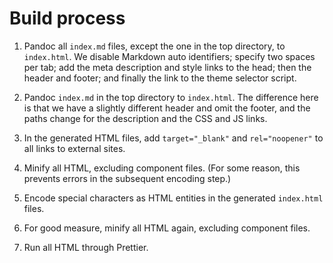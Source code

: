 # Build process

1. Pandoc all `index.md` files, except the one in the top directory, to `index.html`. We disable Markdown auto identifiers; specify two spaces per tab; add the meta description and style links to the head; then the header and footer; and finally the link to the theme selector script.

2. Pandoc `index.md` in the top directory to `index.html`. The difference here is that we have a slightly different header and omit the footer, and the paths change for the description and the CSS and JS links.

3. In the generated HTML files, add `target="_blank"` and `rel="noopener"` to all links to external sites.

4. Minify all HTML, excluding component files. (For some reason, this prevents errors in the subsequent encoding step.)

5. Encode special characters as HTML entities in the generated `index.html` files.

6. For good measure, minify all HTML again, excluding component files.

7. Run all HTML through Prettier.
